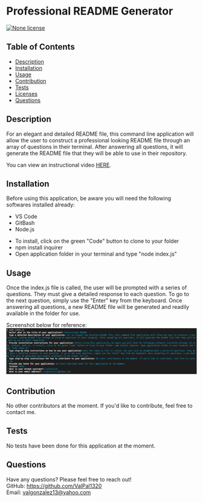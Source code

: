 
  # Professional README Generator

  [![None license](https://img.shields.io/badge/License-None-blue.svg)](undefined)

  ## Table of Contents
  * [Description](#description)
  * [Installation](#installation)
  * [Usage](#usage)
  * [Contribution](#contribute)
  * [Tests](#tests)
  * [Licenses](#licenses)
  * [Questions](#questions)
  
  ## Description
  For an elegant and detailed README file, this command line application will allow the user to construct a professional looking README file through an array of questions in their terminal. After answering all questions, it will generate the README file that they will be able to use in their repository.

  You can view an instructional video [HERE](https://drive.google.com/file/d/1OmBqFnAr55PFWfOnfiBCXiSOkUmkhURW/view).

  ## Installation
  Before using this application, be aware you will need the following softwares installed already: 
  * VS Code 
  * GitBash 
  * Node.js 
  
  - To install, click on the green "Code" button to clone to your folder 
  - npm install inquirer 
  - Open application folder in your terminal and type "node index.js" 

  ## Usage
  Once the index.js file is called, the user will be prompted with a series of questions. They must give a detailed response to each question. To go to the next question, simply use the "Enter" key from the keyboard. Once answering all questions, a new README file will be generated and readily available in the folder for use.

  Screenshot below for reference:
  ![README Generator](./img/README-Generator-Screenshot.PNG)
  
  ## Contribution
  No other contributors at the moment. If you'd like to contribute, feel free to contact me.

  ## Tests
  No tests have been done for this application at the moment.

  ## Questions
  Have any questions? Please feel free to reach out!  
  GitHub: https://github.com/ValPal1320  
  Email: valgonzalez13@yahoo.com
